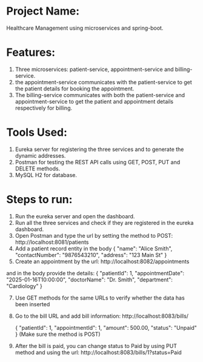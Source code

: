 # Project Name:
Healthcare Management using microservices and spring-boot.

# Features:
1. Three microservices: patient-service, appointment-service and billing-service.
2. the appointment-service communicates with the patient-service to get the patient details for booking the appointment.
3. The billing-service communicates with both the patient-service and  appointment-service to get the patient and appointment details respectively for billing.

# Tools Used:
1. Eureka server for registering the three services and to generate the dynamic addresses.
2. Postman for testing the REST API calls using GET, POST, PUT and DELETE methods.
3. MySQL H2 for database.

# Steps to run:
1. Run the eureka server and open the dashboard.
2. Run all the three services and check if they are registered in the eureka dashboard.
3. Open Postman and type the url by setting the method to POST:
 http://localhost:8081/patients
4. Add a patient record entity in the body
  {
  "name": "Alice Smith",
  "contactNumber": "9876543210",
  "address": "123 Main St"
}
5. Create an appointment by the url:
  http://localhost:8082/appointments

  and in the body provide the details:
  {
    "patientId": 1,
    "appointmentDate": "2025-01-16T10:00:00",
    "doctorName": "Dr. Smith",
    "department": "Cardiology"
}

7. Use GET methods for the same URLs to verify whether the data has been inserted 
8. Go to the bill URL and add bill information:
   http://localhost:8083/bills/

   {
    "patientId": 1,
    "appointmentId": 1,
    "amount": 500.00,
    "status": "Unpaid"
  }
  (Make sure the method is POST)
9. After the bill is paid, you can change status to Paid by using PUT method and using the url:
   http://localhost:8083/bills/1?status=Paid
  

